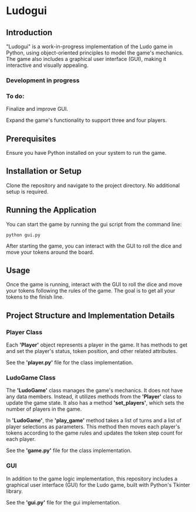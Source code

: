 # Ludogui

## Introduction
"Ludogui" is a work-in-progress implementation of the Ludo game in Python, using object-oriented principles to model the game's mechanics. The game also includes a graphical user interface (GUI), making it interactive and visually appealing.

### Development in progress

### To do:
Finalize and improve GUI. 

Expand the game's functionality to support three and four players. 

## Prerequisites
Ensure you have Python installed on your system to run the game. 

## Installation or Setup
Clone the repository and navigate to the project directory. No additional setup is required.

## Running the Application
You can start the game by running the gui script from the command line:

`python gui.py`

After starting the game, you can interact with the GUI to roll the dice and move your tokens around the board.

## Usage
Once the game is running, interact with the GUI to roll the dice and move your tokens following the rules of the game. The goal is to get all your tokens to the finish line.

## Project Structure and Implementation Details

### Player Class
Each <b>'Player'</b> object represents a player in the game. It has methods to get and set the player's status, token position, and other related attributes.

See the <b>'player.py'</b> file for the class implementation.

### LudoGame Class
The <b>'LudoGame'</b> class manages the game's mechanics. It does not have any data members. Instead, it utilizes methods from the <b>'Player'</b> class to update the game state. It also has a method <b>'set_players'</b>, which sets the number of players in the game.

In <b>'LudoGame'</b>, the <b>'play_game'</b> method takes a list of turns and a list of player selections as parameters. This method then moves each player's tokens according to the game rules and updates the token step count for each player.

See the <b>'game.py'</b> file for the class implementation.

### GUI
In addition to the game logic implementation, this repository includes a graphical user interface (GUI) for the Ludo game, built with Python's Tkinter library.

See the <b>'gui.py'</b> file for the gui implementation.

